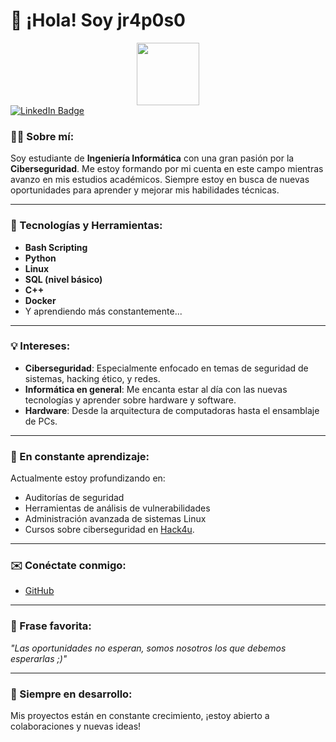 # 👋 ¡Hola! Soy jr4p0s0

<div id="header" align="center">
  <img src="https://media3.giphy.com/media/v1.Y2lkPTc5MGI3NjExcWlmb2lndDU0bWluZHZmM2dsdXh6bGVraTY0N2d2bG96Y2EzMTNlNSZlcD12MV9pbnRlcm5hbF9naWZfYnlfaWQmY3Q9cw/Zebztgv7jmkoLe1DoY/giphy.gif" width="100"/>
</div>

<div id="badges">
  <a href="https://linkedin.com/in/jrt0/">
    <img src="https://img.shields.io/badge/LinkedIn-blue?style=for-the-badge&logo=linkedin&logoColor=white" alt="LinkedIn Badge"/>
  </a>
</div>

### 👨‍💻 Sobre mí:
Soy estudiante de **Ingeniería Informática** con una gran pasión por la **Ciberseguridad**. Me estoy formando por mi cuenta en este campo mientras avanzo en mis estudios académicos. Siempre estoy en busca de nuevas oportunidades para aprender y mejorar mis habilidades técnicas.

---

### 🚀 Tecnologías y Herramientas:
- **Bash Scripting**
- **Python**
- **Linux**
- **SQL (nivel básico)**
- **C++**
- **Docker**
- Y aprendiendo más constantemente...

---

### 💡 Intereses:
- **Ciberseguridad**: Especialmente enfocado en temas de seguridad de sistemas, hacking ético, y redes.
- **Informática en general**: Me encanta estar al día con las nuevas tecnologías y aprender sobre hardware y software.
- **Hardware**: Desde la arquitectura de computadoras hasta el ensamblaje de PCs.

---

### 🌱 En constante aprendizaje:
Actualmente estoy profundizando en:
- Auditorías de seguridad
- Herramientas de análisis de vulnerabilidades
- Administración avanzada de sistemas Linux
- Cursos sobre ciberseguridad en [Hack4u](https://hack4u.io).

---

### ✉️ Conéctate conmigo:
- [GitHub](https://github.com/jr4p0s0)

---

### 💬 Frase favorita:
*"Las oportunidades no esperan, somos nosotros los que debemos esperarlas ;)"*

---

### 🚧 Siempre en desarrollo:
Mis proyectos están en constante crecimiento, ¡estoy abierto a colaboraciones y nuevas ideas!
